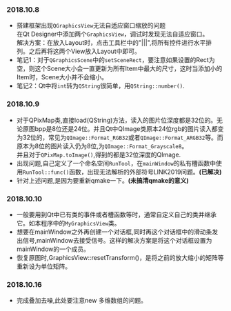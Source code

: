 ### 2018.10.8 
- 搭建框架出现```QGraphicsView```无法自适应窗口缩放的问题   
在Qt Designer中添加两个```GraphicsView```，调试时发现无法自适应窗口。   
解决方案：在放入Layout时，点击工具栏中的"|||",将所有控件进行水平排列。之后再将这两个View放入Layout中即可。
- 笔记1：对于```QGraphicsScene```中的```setSceneRect```，要注意如果设置的Rect为空，则这个Scene大小会一直更新为所有Item中最大的尺寸，这时当添加小的Item时，Scene大小并不会缩小。
- 笔记2：Qt中将```int```转为```QString```很简单，用```QString::number()```.

### 2018.10.9
- 对于QPixMap类,直接load(QString)方法，读入的图片位深度都是32位的。无论原图bpp是8位还是24位。并且Qt中QImage类原本24位rgb的图片读入都变为32位的，常见为```QImage::Format_RGB32```或者```QImage::Format_ARGB32```等。而原本为8位的图片读入仍为8位,为```QImage::Format_Grayscale8```。    
并且对于```QPixMap.toImage()```,得到的都是32位深度的QImage.   
- 出现问题,自己定义了一个命名空间```RunTool```，在```mainWindow```的私有槽函数中使用```RunTool::func()```函数，出现无法解析的外部符号LINK2019问题。**(已解决)**
- 针对上述问题,是因为要重新qmake一下。**(未搞清qmake的意义)**
### 2018.10.10
- 一般要用到Qt中已有类的事件或者槽函数等时，通常自定义自己的类并继承它。如本程序中的```MyGraphicsView```类。   
- 想要在mainWindow之外再创建一个对话框,同时再这个对话框中的滑动条发出信号,mainWindow去接受信号。这样的解决方案是将这个对话框设置为mainWindow的一个成员。   
- 恢复原图时,GraphicsView::resetTransform()，是将之前的放大缩小的矩阵等重新设为单位矩阵。   

### 2018.10.16 
- 完成叠加去噪,此处要注意new 多维数组的问题。